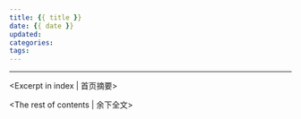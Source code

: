 ```yaml
---
title: {{ title }}
date: {{ date }}
updated: 
categories:
tags:
---
```

---
<Excerpt in index | 首页摘要>  

 <!-- more -->
<The rest of contents | 余下全文>
